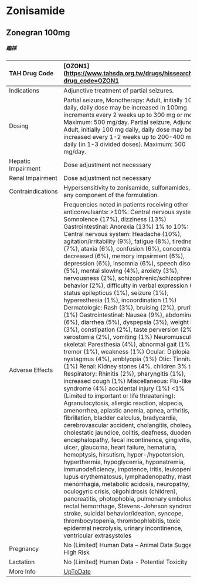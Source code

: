 # Zonisamide

## Zonegran 100mg

##### 臨採

| TAH Drug Code      | [OZON1](https://www.tahsda.org.tw/drugs/hissearch.php?drug_code=OZON1                                                                                                                                                                                                                                                                                                                                                                                                                                                                                                                                                                                                                                                                                                                                                                                                                                                                                                                                                                                                                                                                                                                                                                                                                                                                                                                                                                                                                                                                                                                                                                                                                                                                                                                                                                                                                                                                                                                                                                                                                                                                                                                   |
|:-------------------|:----------------------------------------------------------------------------------------------------------------------------------------------------------------------------------------------------------------------------------------------------------------------------------------------------------------------------------------------------------------------------------------------------------------------------------------------------------------------------------------------------------------------------------------------------------------------------------------------------------------------------------------------------------------------------------------------------------------------------------------------------------------------------------------------------------------------------------------------------------------------------------------------------------------------------------------------------------------------------------------------------------------------------------------------------------------------------------------------------------------------------------------------------------------------------------------------------------------------------------------------------------------------------------------------------------------------------------------------------------------------------------------------------------------------------------------------------------------------------------------------------------------------------------------------------------------------------------------------------------------------------------------------------------------------------------------------------------------------------------------------------------------------------------------------------------------------------------------------------------------------------------------------------------------------------------------------------------------------------------------------------------------------------------------------------------------------------------------------------------------------------------------------------------------------------------------|
| Indications        | Adjunctive treatment of partial seizures.                                                                                                                                                                                                                                                                                                                                                                                                                                                                                                                                                                                                                                                                                                                                                                                                                                                                                                                                                                                                                                                                                                                                                                                                                                                                                                                                                                                                                                                                                                                                                                                                                                                                                                                                                                                                                                                                                                                                                                                                                                                                                                                                               |
| Dosing             | Partial seizure, Monotherapy: Adult, initially 100 mg daily, daily dose may be increased in 100mg increments every 2 weeks up to 300 mg or more. Maximum: 500 mg/day. Partial seizure, Adjunct: Adult, initially 100 mg daily, daily dose may be increased every 1-2 weeks up to 200-400 mg daily (in 1-3 divided doses). Maximum: 500 mg/day.                                                                                                                                                                                                                                                                                                                                                                                                                                                                                                                                                                                                                                                                                                                                                                                                                                                                                                                                                                                                                                                                                                                                                                                                                                                                                                                                                                                                                                                                                                                                                                                                                                                                                                                                                                                                                                          |
| Hepatic Impairment | Dose adjustment not necessary                                                                                                                                                                                                                                                                                                                                                                                                                                                                                                                                                                                                                                                                                                                                                                                                                                                                                                                                                                                                                                                                                                                                                                                                                                                                                                                                                                                                                                                                                                                                                                                                                                                                                                                                                                                                                                                                                                                                                                                                                                                                                                                                                           |
| Renal Impairment   | Dose adjustment not necessary                                                                                                                                                                                                                                                                                                                                                                                                                                                                                                                                                                                                                                                                                                                                                                                                                                                                                                                                                                                                                                                                                                                                                                                                                                                                                                                                                                                                                                                                                                                                                                                                                                                                                                                                                                                                                                                                                                                                                                                                                                                                                                                                                           |
| Contraindications  | Hypersensitivity to zonisamide, sulfonamides, or any component of the formulation.                                                                                                                                                                                                                                                                                                                                                                                                                                                                                                                                                                                                                                                                                                                                                                                                                                                                                                                                                                                                                                                                                                                                                                                                                                                                                                                                                                                                                                                                                                                                                                                                                                                                                                                                                                                                                                                                                                                                                                                                                                                                                                      |
| Adverse Effects    | Frequencies noted in patients receiving other anticonvulsants: >10%: Central nervous system: Somnolence (17%), dizziness (13%) Gastrointestinal: Anorexia (13%) 1% to 10%: Central nervous system: Headache (10%), agitation/irritability (9%), fatigue (8%), tiredness (7%), ataxia (6%), confusion (6%), concentration decreased (6%), memory impairment (6%), depression (6%), insomnia (6%), speech disorders (5%), mental slowing (4%), anxiety (3%), nervousness (2%), schizophrenic/schizophreniform behavior (2%), difficulty in verbal expression (2%), status epilepticus (1%), seizure (1%), hyperesthesia (1%), incoordination (1%) Dermatologic: Rash (3%), bruising (2%), pruritus (1%) Gastrointestinal: Nausea (9%), abdominal pain (6%), diarrhea (5%), dyspepsia (3%), weight loss (3%), constipation (2%), taste perversion (2%), xerostomia (2%), vomiting (1%) Neuromuscular & skeletal: Paresthesia (4%), abnormal gait (1%), tremor (1%), weakness (1%) Ocular: Diplopia (6%), nystagmus (4%), amblyopia (1%) Otic: Tinnitus (1%) Renal: Kidney stones (4%, children 3% to 8%) Respiratory: Rhinitis (2%), pharyngitis (1%), increased cough (1%) Miscellaneous: Flu-like syndrome (4%) accidental injury (1%) <1% (Limited to important or life threatening): Agranulocytosis, allergic reaction, alopecia, amenorrhea, aplastic anemia, apnea, arthritis, atrial fibrillation, bladder calculus, bradycardia, cerebrovascular accident, cholangitis, cholecystitis, cholestatic jaundice, colitis, deafness, duodenitis, encephalopathy, fecal incontinence, gingivitis, GI ulcer, glaucoma, heart failure, hematuria, hemoptysis, hirsutism, hyper-/hypotension, hyperthermia, hypoglycemia, hyponatremia, immunodeficiency, impotence, iritis, leukopenia, lupus erythematosus, lymphadenopathy, mastitis, menorrhagia, metabolic acidosis, neuropathy, oculogyric crisis, oligohidrosis (children), pancreatitis, photophobia, pulmonary embolus, rectal hemorrhage, Stevens-Johnson syndrome, stroke, suicidal behavior/ideation, syncope, thrombocytopenia, thrombophlebitis, toxic epidermal necrolysis, urinary incontinence, ventricular extrasystoles |
| Pregnancy          | No (Limited) Human Data – Animal Data Suggest High Risk                                                                                                                                                                                                                                                                                                                                                                                                                                                                                                                                                                                                                                                                                                                                                                                                                                                                                                                                                                                                                                                                                                                                                                                                                                                                                                                                                                                                                                                                                                                                                                                                                                                                                                                                                                                                                                                                                                                                                                                                                                                                                                                                 |
| Lactation          | No (Limited) Human Data - Potential Toxicity                                                                                                                                                                                                                                                                                                                                                                                                                                                                                                                                                                                                                                                                                                                                                                                                                                                                                                                                                                                                                                                                                                                                                                                                                                                                                                                                                                                                                                                                                                                                                                                                                                                                                                                                                                                                                                                                                                                                                                                                                                                                                                                                            |
| More Info          | [UpToDate](https://www.uptodate.com/contents/zonisamide-drug-information)                                                                                                                                                                                                                                                                                                                                                                                                                                                                                                                                                                                                                                                                                                                                                                                                                                                                                                                                                                                                                                                                                                                                                                                                                                                                                                                                                                                                                                                                                                                                                                                                                                                                                                                                                                                                                                                                                                                                                                                                                                                                                                               |

